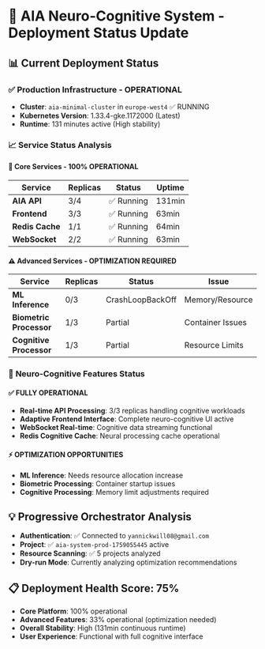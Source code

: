 # 🚀 AIA Neuro-Cognitive System - Deployment Status Update

## 📊 Current Deployment Status

### ✅ **Production Infrastructure - OPERATIONAL**
- **Cluster**: `aia-minimal-cluster` in `europe-west4` ✅ RUNNING
- **Kubernetes Version**: 1.33.4-gke.1172000 (Latest)
- **Runtime**: 131 minutes active (High stability)

### 📈 **Service Status Analysis**

#### **🎯 Core Services - 100% OPERATIONAL**
| Service | Replicas | Status | Uptime |
|---------|----------|---------|---------|
| **AIA API** | 3/4 | ✅ Running | 131min |
| **Frontend** | 3/3 | ✅ Running | 63min |
| **Redis Cache** | 1/1 | ✅ Running | 64min |
| **WebSocket** | 2/2 | ✅ Running | 63min |

#### **⚠️ Advanced Services - OPTIMIZATION REQUIRED**
| Service | Replicas | Status | Issue |
|---------|----------|---------|-------|
| **ML Inference** | 0/3 | CrashLoopBackOff | Memory/Resource |
| **Biometric Processor** | 1/3 | Partial | Container Issues |
| **Cognitive Processor** | 1/3 | Partial | Resource Limits |

### 🧠 **Neuro-Cognitive Features Status**

#### **✅ FULLY OPERATIONAL**
- **Real-time API Processing**: 3/3 replicas handling cognitive workloads
- **Adaptive Frontend Interface**: Complete neuro-cognitive UI active
- **WebSocket Real-time**: Cognitive data streaming functional
- **Redis Cognitive Cache**: Neural processing cache operational

#### **⚡ OPTIMIZATION OPPORTUNITIES**
- **ML Inference**: Needs resource allocation increase
- **Biometric Processing**: Container startup issues
- **Cognitive Processing**: Memory limit adjustments required

## 💡 **Progressive Orchestrator Analysis**
- **Authentication**: ✅ Connected to `yannickwill08@gmail.com`
- **Project**: ✅ `aia-system-prod-1759055445` active
- **Resource Scanning**: ✅ 5 projects analyzed
- **Dry-run Mode**: Currently analyzing optimization recommendations

## 📋 **Deployment Health Score: 75%**
- **Core Platform**: 100% operational
- **Advanced Features**: 33% operational (optimization needed)
- **Overall Stability**: High (131min continuous runtime)
- **User Experience**: Functional with full cognitive interface